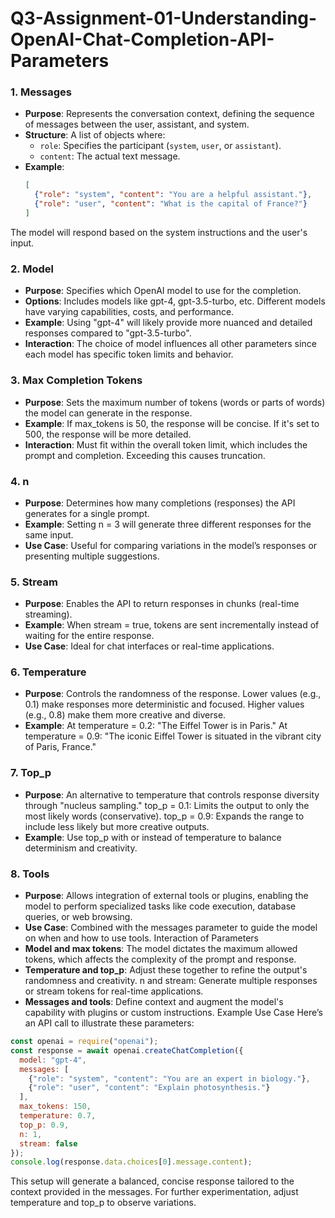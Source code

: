 # Q3-Assignment-01-Understanding-OpenAI-Chat-Completion-API-Parameters

### 1. Messages
- **Purpose**: Represents the conversation context, defining the sequence of messages between the user, assistant, and system.
- **Structure**: A list of objects where:
  - `role`: Specifies the participant (`system`, `user`, or `assistant`).
  - `content`: The actual text message.
- **Example**:
  ```json
  [
    {"role": "system", "content": "You are a helpful assistant."},
    {"role": "user", "content": "What is the capital of France?"}
  ]
The model will respond based on the system instructions and the user's input.



### 2. Model
- **Purpose**: Specifies which OpenAI model to use for the completion.
- **Options**: Includes models like gpt-4, gpt-3.5-turbo, etc. Different models have varying capabilities, costs, and performance.
- **Example**: Using "gpt-4" will likely provide more nuanced and detailed responses compared to "gpt-3.5-turbo".
- **Interaction**: The choice of model influences all other parameters since each model has specific token limits and behavior.


### 3. Max Completion Tokens
- **Purpose**: Sets the maximum number of tokens (words or parts of words) the model can generate in the response.
- **Example**:
If max_tokens is 50, the response will be concise.
If it's set to 500, the response will be more detailed.
- **Interaction**: Must fit within the overall token limit, which includes the prompt and completion. Exceeding this causes truncation.
### 4. n
- **Purpose**: Determines how many completions (responses) the API generates for a single prompt.
- **Example**:
Setting n = 3 will generate three different responses for the same input.
- **Use Case**: Useful for comparing variations in the model’s responses or presenting multiple suggestions.
### 5. Stream
- **Purpose**: Enables the API to return responses in chunks (real-time streaming).
- **Example**:
When stream = true, tokens are sent incrementally instead of waiting for the entire response.
- **Use Case**: Ideal for chat interfaces or real-time applications.
### 6. Temperature
- **Purpose**: Controls the randomness of the response.
Lower values (e.g., 0.1) make responses more deterministic and focused.
Higher values (e.g., 0.8) make them more creative and diverse.
- **Example**:
At temperature = 0.2: "The Eiffel Tower is in Paris."
At temperature = 0.9: "The iconic Eiffel Tower is situated in the vibrant city of Paris, France."
### 7. Top_p
- **Purpose**: An alternative to temperature that controls response diversity through "nucleus sampling."
top_p = 0.1: Limits the output to only the most likely words (conservative).
top_p = 0.9: Expands the range to include less likely but more creative outputs.
- **Example**: Use top_p with or instead of temperature to balance determinism and creativity.
### 8. Tools
- **Purpose**: Allows integration of external tools or plugins, enabling the model to perform specialized tasks like code execution, database queries, or web browsing.
- **Use Case**: Combined with the messages parameter to guide the model on when and how to use tools.
Interaction of Parameters
- **Model and max tokens**: The model dictates the maximum allowed tokens, which affects the complexity of the prompt and response.
- **Temperature and top_p**: Adjust these together to refine the output's randomness and creativity.
n and stream: Generate multiple responses or stream tokens for real-time applications.
- **Messages and tools**: Define context and augment the model's capability with plugins or custom instructions.
Example Use Case
Here’s an API call to illustrate these parameters:

```javascript
const openai = require("openai");
const response = await openai.createChatCompletion({
  model: "gpt-4",
  messages: [
    {"role": "system", "content": "You are an expert in biology."},
    {"role": "user", "content": "Explain photosynthesis."}
  ],
  max_tokens: 150,
  temperature: 0.7,
  top_p: 0.9,
  n: 1,
  stream: false
});
console.log(response.data.choices[0].message.content);
```
This setup will generate a balanced, concise response tailored to the context provided in the messages. For further experimentation, adjust temperature and top_p to observe variations.
